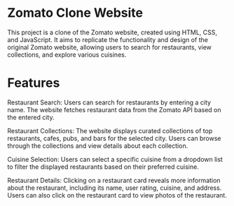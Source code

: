 # Zomato Clone Website
This project is a clone of the Zomato website, created using HTML, CSS, and JavaScript. It aims to replicate the functionality and design of the original Zomato website, allowing users to search for restaurants, view collections, and explore various cuisines.

# Features

Restaurant Search: Users can search for restaurants by entering a city name. The website fetches restaurant data from the Zomato API based on the entered city.

Restaurant Collections: The website displays curated collections of top restaurants, cafes, pubs, and bars for the selected city. Users can browse through the collections and view details about each collection.

Cuisine Selection: Users can select a specific cuisine from a dropdown list to filter the displayed restaurants based on their preferred cuisine.

Restaurant Details: Clicking on a restaurant card reveals more information about the restaurant, including its name, user rating, cuisine, and address. Users can also click on the restaurant card to view photos of the restaurant.
